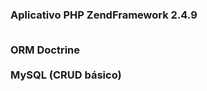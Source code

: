 <h3>
Aplicativo PHP ZendFramework 2.4.9 
<br><br>


ORM Doctrine <br><br>
MySQL (CRUD básico)
</h3>
